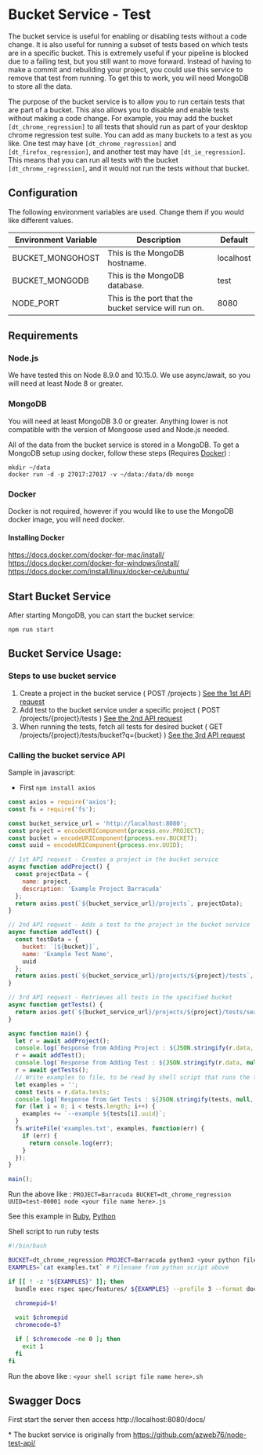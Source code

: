 # Bucket Service - Test

The bucket service is useful for enabling or disabling tests without a code change. It is also useful for running a subset of tests based on which tests are in a specific bucket. This is extremely useful if your pipeline is blocked due to a failing test, but you still want to move forward. Instead of having to make a commit and rebuilding your project, you could use this service to remove that test from running. To get this to work, you will need MongoDB to store all the data.

The purpose of the bucket service is to allow you to run certain tests that are part of a bucket. This also allows you to disable and enable tests without making a code change. For example, you may add the bucket `[dt_chrome_regression]` to all tests that should run as part of your desktop chrome regression test suite. You can add as many buckets to a test as you like. One test may have `[dt_chrome_regression]` and `[dt_firefox_regression]`, and another test may have `[dt_ie_regression]`. This means that you can run all tests with the bucket `[dt_chrome_regression]`, and it would not run the tests without that bucket.

## Configuration

The following environment variables are used. Change them if you would like different values.  

|Environment Variable|Description                                                        |Default  |
|--------------------|-------------------------------------------------------------------|----------
|BUCKET_MONGOHOST    |This is the MongoDB hostname.                                      |localhost|
|BUCKET_MONGODB      |This is the MongoDB database.                                      |test     |
|NODE_PORT           |This is the port that the bucket service will run on.              |8080     |

## Requirements

### Node.js

We have tested this on Node 8.9.0 and 10.15.0. We use async/await, so you will need at least Node 8 or greater.

### MongoDB

You will need at least MongoDB 3.0 or greater. Anything lower is not compatible with the version of Mongoose used and Node.js needed.

All of the data from the bucket service is stored in a MongoDB. To get a MongoDB setup using docker, follow these steps (Requires [Docker](#installing-docker)) :  
```
mkdir ~/data
docker run -d -p 27017:27017 -v ~/data:/data/db mongo
```

### Docker

Docker is not required, however if you would like to use the MongoDB docker image, you will need docker.

#### Installing Docker
https://docs.docker.com/docker-for-mac/install/  
https://docs.docker.com/docker-for-windows/install/  
https://docs.docker.com/install/linux/docker-ce/ubuntu/

## Start Bucket Service

After starting MongoDB, you can start the bucket service:  
```
npm run start
```

## Bucket Service Usage:

### Steps to use bucket service
1) Create a project in the bucket service ( POST /projects ) [See the 1st API request](#calling-the-bucket-service-api)
2) Add test to the bucket service under a specific project ( POST /projects/{project}/tests ) [See the 2nd API request](#calling-the-bucket-service-api)
3) When running the tests, fetch all tests for desired bucket ( GET /projects/{project}/tests/bucket?q={bucket} ) [See the 3rd API request](#calling-the-bucket-service-api)

### Calling the bucket service API

Sample in javascript:

* First `npm install axios`

``` javascript
const axios = require('axios');
const fs = require('fs');

const bucket_service_url = 'http://localhost:8080';
const project = encodeURIComponent(process.env.PROJECT);
const bucket = encodeURIComponent(process.env.BUCKET);
const uuid = encodeURIComponent(process.env.UUID);

// 1st API request - Creates a project in the bucket service
async function addProject() {
  const projectData = {
    name: project,
    description: 'Example Project Barracuda'
  };
  return axios.post(`${bucket_service_url}/projects`, projectData);
}

// 2nd API request - Adds a test to the project in the bucket service
async function addTest() {
  const testData = {
    bucket: `[${bucket}]`,
    name: 'Example Test Name',
    uuid
  };
  return axios.post(`${bucket_service_url}/projects/${project}/tests`, testData);
}

// 3rd API request - Retrieves all tests in the specified bucket
async function getTests() {
  return axios.get(`${bucket_service_url}/projects/${project}/tests/search/bucket?q=[${bucket}]`);
}

async function main() {
  let r = await addProject();
  console.log(`Response from Adding Project : ${JSON.stringify(r.data, null, 2)}`);
  r = await addTest();
  console.log(`Response from Adding Test : ${JSON.stringify(r.data, null, 2)}`);
  r = await getTests();
  // Write examples to file, to be read by shell script that runs the tests
  let examples = '';
  const tests = r.data.tests;
  console.log(`Response from Get Tests : ${JSON.stringify(tests, null, 2)}`);
  for (let i = 0; i < tests.length; i++) {
    examples += `--example ${tests[i].uuid}`;
  }
  fs.writeFile('examples.txt', examples, function(err) {
    if (err) {
      return console.log(err);
    }
  });
}

main();
```
Run the above like : `PROJECT=Barracuda BUCKET=dt_chrome_regression UUID=test-00001 node <your file name here>.js`

See this example in [Ruby](docs/ruby.md), [Python](docs/python.md)


Shell script to run ruby tests
``` bash
#!/bin/bash

BUCKET=dt_chrome_regression PROJECT=Barracuda python3 <your python file name here>.py
EXAMPLES=`cat examples.txt` # Filename from python script above

if [[ ! -z "${EXAMPLES}" ]]; then
  bundle exec rspec spec/features/ ${EXAMPLES} --profile 3 --format documentation --format RspecJunitFormatter --out build/test/results.xml &
  
  chromepid=$!

  wait $chromepid
  chromecode=$?

  if [ $chromecode -ne 0 ]; then
    exit 1
  fi
fi
```
Run the above like : `<your shell script file name here>.sh`

## Swagger Docs

First start the server then access  http://localhost:8080/docs/


\* The bucket service is originally from https://github.com/azweb76/node-test-api/
